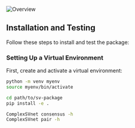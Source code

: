 ![Overview](logo.png)
## Installation and Testing

Follow these steps to install and test the package:

### Setting Up a Virtual Environment

First, create and activate a virtual environment:

```bash
python -m venv myenv
source myenv/bin/activate

cd path/to/sv-package
pip install -e .

ComplexSVnet consensus -h
ComplexSVnet pair -h








